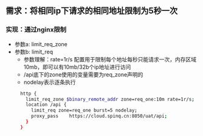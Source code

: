   ## 需求：将相同ip下请求的相同地址限制为5秒一次
  ### 实现：通过nginx限制
  - 参数a: limit_req_zone
  - 参数b: limit_req
    - 参数理解：rate=1r/s 配置用于限制每个地址每秒只能请求一次，内存区域10mb，即可以有10mb/32b个ip地址进行访问
    - /api底下的zone使用的变量需要为req_zone声明的
    - nodelay表示逐条执行
    ```sh
      http {
        limit_req_zone $binary_remote_addr zone=req_one:10m rate=1r/s; #注意此处的req_one要与下述的名称匹配否则会报错nginx: [emerg] zero size shared memory zone 
        location /api {
          limit_req zone=req_one burst=5 nodelay;
          proxy_pass	https://cloud.spinq.cn:8050/uat/api;
        }
      }
    ```

